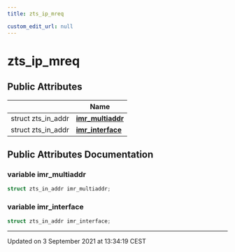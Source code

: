 ```yaml
---
title: zts_ip_mreq

custom_edit_url: null
---
```


# zts_ip_mreq



## Public Attributes

|                | Name           |
| -------------- | -------------- |
| struct zts_in_addr | **[imr_multiaddr](/autogen/libzt/classes/structzts__ip__mreq.md#variable-imr_multiaddr)**  |
| struct zts_in_addr | **[imr_interface](/autogen/libzt/classes/structzts__ip__mreq.md#variable-imr_interface)**  |

## Public Attributes Documentation

### variable imr_multiaddr

```cpp
struct zts_in_addr imr_multiaddr;
```


### variable imr_interface

```cpp
struct zts_in_addr imr_interface;
```


-------------------------------

Updated on  3 September 2021 at 13:34:19 CEST